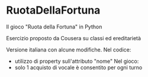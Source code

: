 # RuotaDellaFortuna
Il gioco "Ruota della Fortuna" in Python

Esercizio proposto da Cousera su classi ed ereditarietà

Versione italiana con alcune modifiche.
Nel codice:
- utilizzo di property sull'attributo "nome"
Nel gioco:
- solo 1 acquisto di vocale è consentito per ogni turno
